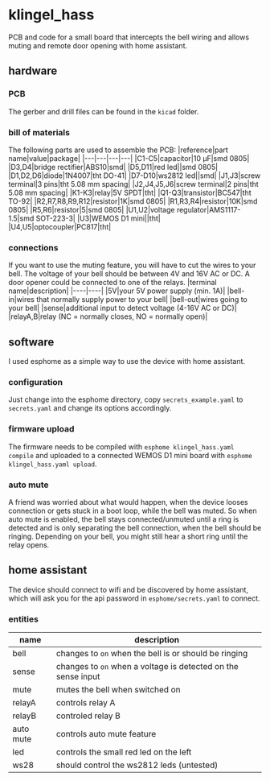 # klingel_hass
PCB and code for a small board that intercepts the bell wiring and allows muting and remote door opening with home assistant.
## hardware
### PCB
The gerber and drill files can be found in the `kicad` folder.
### bill of materials
The following parts are used to assemble the PCB:
|reference|part name|value|package|
|---|---|---|---|
|C1-C5|capacitor|10 µF|smd 0805|
|D3,D4|bridge rectifier|ABS10|smd|
|D5,D11|red led||smd 0805|
|D1,D2,D6|diode|1N4007|tht DO-41|
|D7-D10|ws2812 led||smd|
|J1,J3|screw terminal|3 pins|tht 5.08 mm spacing|
|J2,J4,J5,J6|screw terminal|2 pins|tht 5.08 mm spacing|
|K1-K3|relay|5V SPDT|tht|
|Q1-Q3|transistor|BC547|tht TO-92|
|R2,R7,R8,R9,R12|resistor|1K|smd 0805|
|R1,R3,R4|resistor|10K|smd 0805|
|R5,R6|resistor|5|smd 0805|
|U1,U2|voltage regulator|AMS1117-1.5|smd SOT-223-3|
|U3|WEMOS D1 mini||tht|
|U4,U5|optocoupler|PC817|tht|

### connections
If you want to use the muting feature, you will have to cut the wires to your bell.
The voltage of your bell should be between 4V and 16V AC or DC.
A door opener could be connected to one of the relays.
|terminal name|description|
|----|----|
|5V|your 5V power supply (min. 1A)|
|bell-in|wires that normally supply power to your bell|
|bell-out|wires going to your bell|
|sense|additional input to detect voltage (4-16V AC or DC)|
|relayA,B|relay (NC = normally closes, NO = normally open)|

## software
I used esphome as a simple way to use the device with home assistant.

### configuration
Just change into the esphome directory, copy `secrets_example.yaml` to `secrets.yaml` and change its options accordingly.

### firmware upload
The firmware needs to be compiled with `esphome klingel_hass.yaml compile` and uploaded to a connected WEMOS D1 mini board with `esphome klingel_hass.yaml upload`.

### auto mute
A friend was worried about what would happen, when the device looses connection or gets stuck in a boot loop, while the bell was muted. So when auto mute is enabled, the bell stays connected/unmuted until a ring is detected and is only separating the bell connection, when the bell should be ringing. Depending on your bell, you might still hear a short ring until the relay opens.

## home assistant
The device should connect to wifi and be discovered by home assistant, which will ask you for the api password in `esphome/secrets.yaml` to connect.

### entities
|name|description|
|---|---|
|bell|changes to `on` when the bell is or should be ringing|
|sense|changes to `on` when a voltage is detected on the sense input|
|mute|mutes the bell when switched on|
|relayA|controls relay A|
|relayB|controled relay B|
|auto mute|controls auto mute feature|
|led|controls the small red led on the left|
|ws28|should control the ws2812 leds (untested)|

